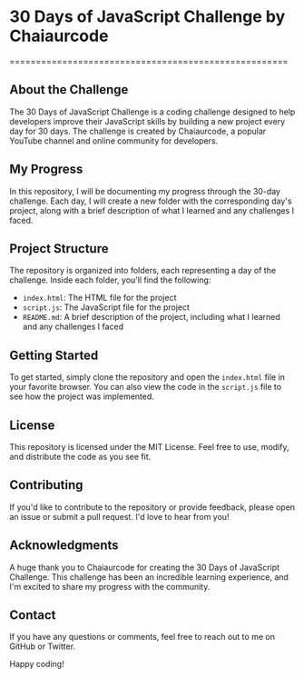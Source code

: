 # 30 Days of JavaScript Challenge by Chaiaurcode
=====================================================

## About the Challenge
The 30 Days of JavaScript Challenge is a coding challenge designed to help developers improve their JavaScript skills by building a new project every day for 30 days. The challenge is created by Chaiaurcode, a popular YouTube channel and online community for developers.

## My Progress
In this repository, I will be documenting my progress through the 30-day challenge. Each day, I will create a new folder with the corresponding day's project, along with a brief description of what I learned and any challenges I faced.

## Project Structure
The repository is organized into folders, each representing a day of the challenge. Inside each folder, you'll find the following:

* `index.html`: The HTML file for the project
* `script.js`: The JavaScript file for the project
* `README.md`: A brief description of the project, including what I learned and any challenges I faced

## Getting Started
To get started, simply clone the repository and open the `index.html` file in your favorite browser. You can also view the code in the `script.js` file to see how the project was implemented.

## License
This repository is licensed under the MIT License. Feel free to use, modify, and distribute the code as you see fit.

## Contributing
If you'd like to contribute to the repository or provide feedback, please open an issue or submit a pull request. I'd love to hear from you!

## Acknowledgments
A huge thank you to Chaiaurcode for creating the 30 Days of JavaScript Challenge. This challenge has been an incredible learning experience, and I'm excited to share my progress with the community.

## Contact
If you have any questions or comments, feel free to reach out to me on GitHub or Twitter.

Happy coding!